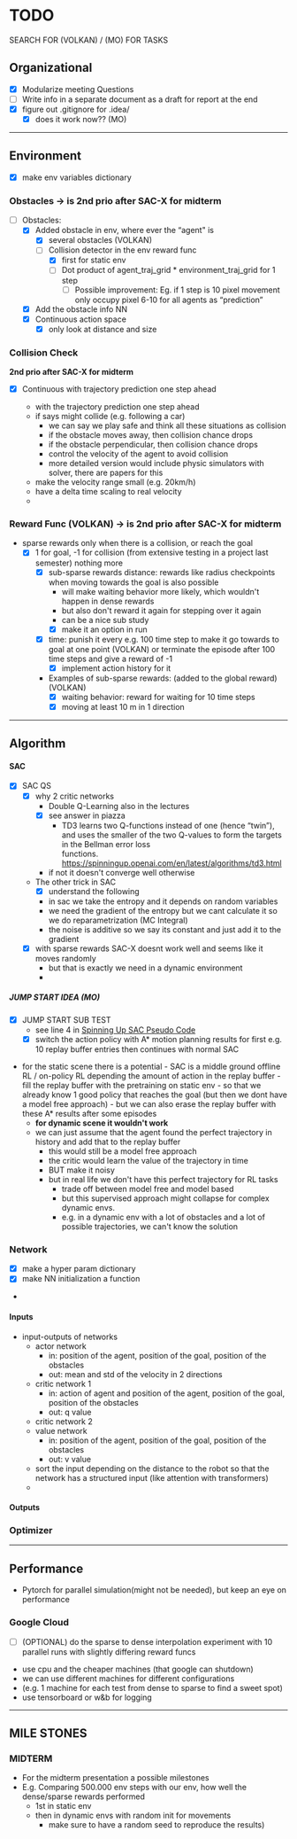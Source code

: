 # TODO
SEARCH FOR (VOLKAN) / (MO) FOR TASKS

## Organizational
- [X] Modularize meeting Questions
- [ ] Write info in a separate document as a draft for report at the end 
- [X] figure out .gitignore for .idea/
  - [X] does it work now?? (MO)

---

## Environment
- [X] make env variables dictionary
### Obstacles -> is 2nd prio after SAC-X for midterm
- [ ] Obstacles:
  - [X] Added obstacle in env, where ever the “agent" is
      - [X] several obstacles (VOLKAN)
    - [ ] Collision detector in the env reward func
      - [X] first for static env
      - [ ] Dot product of agent_traj_grid * environment_traj_grid for 1 step
        - [ ] Possible improvement: Eg. if 1 step is 10 pixel movement only occupy pixel 6-10 for all agents as “prediction”
  - [X] Add the obstacle info NN	
  - [X] Continuous action space 
    - [X] only look at distance and size

### Collision Check
**2nd prio after SAC-X for midterm** 
- [X] Continuous with trajectory prediction one step ahead

  - with the trajectory prediction one step ahead
  - if says might collide (e.g. following a car)
    - we can say we play safe and think all these situations as collision
    - if the obstacle moves away, then collision chance drops
    - if the obstacle perpendicular, then collision chance drops
    - control the velocity of the agent to avoid collision
    - more detailed version would include physic simulators with solver, there are papers for this
  - make the velocity range small (e.g. 20km/h)
  - have a delta time scaling to real velocity 
  - 
### Reward Func (VOLKAN) -> is 2nd prio after SAC-X for midterm
- sparse rewards only when there is a collision, or reach the goal
  - [X] 1 for goal, -1 for collision (from extensive testing in a project last semester) nothing more
    - [X] sub-sparse rewards distance: rewards like radius checkpoints when moving towards the goal is also possible
      - will make waiting behavior more likely, which wouldn't happen in dense rewards
      - but also don't reward it again for stepping over it again
      - can be a nice sub study
      - [X] make it an option in run
    - [X] time: punish it every e.g. 100 time step to make it go towards to goal at one point (VOLKAN)
          or terminate the episode after 100 time steps and give a reward of -1 
      - [X] implement action history for it
    - Examples of sub-sparse rewards: (added to the global reward) (VOLKAN) 
      - [X] waiting behavior: reward for waiting for 10 time steps
      - [X] moving at least 10 m in 1 direction 

---

## Algorithm
#### SAC
- [X] SAC QS
  - [X] why 2 critic networks
    - Double Q-Learning also in the lectures 
    - [X] see answer in piazza
      - TD3 learns two Q-functions instead of one (hence “twin”), and uses the smaller of the two Q-values to form the targets in the Bellman error loss        
        functions. https://spinningup.openai.com/en/latest/algorithms/td3.html 
    - if not it doesn't converge well otherwise
  - The other trick in SAC
    - [X] understand the following
    - in sac we take the entropy and it depends on random variables
    - we need the gradient of the entropy but we cant calculate it so we do reparametrization (MC Integral)
    - the noise is additive so we say its constant and just add it to the gradient
  - [X] with sparse rewards SAC-X doesnt work well and seems like it moves randomly
    - but that is exactly we need in a dynamic environment
    - 
##### JUMP START IDEA (MO)
  - [X] JUMP START SUB TEST
    - see line 4 in [Spinning Up SAC Pseudo Code](https://spinningup.openai.com/en/latest/algorithms/sac.html?highlight=SAC#pseudocode) 
    - [X] switch the action policy with A* motion planning results for first e.g. 10 replay buffer entries
          then continues with normal SAC
  - for the static scene there is a potential
        - SAC is a middle ground offline RL / on-policy RL depending the amount of action in the replay buffer 
        - fill the replay buffer with the pretraining on static env 
        - so that we already know 1 good policy that reaches the goal (but then we dont have a model free approach)
          - but we can also erase the replay buffer with these A* results after some episodes
      - **for dynamic scene it wouldn't work**
      - we can just assume that the agent found the perfect trajectory in history and add that to the replay buffer
        - this would still be a model free approach
        - the critic would learn the value of the trajectory in time 
        - BUT make it noisy 
        - but in real life we don't have this perfect trajectory for RL tasks
          - trade off between model free and model based
          - but this supervised approach might collapse for complex dynamic envs.
          - e.g. in a dynamic env with a lot of obstacles and a lot of possible trajectories, 
            we can't know the solution
### Network
- [X] make a hyper param dictionary
- [X] make NN initialization a function
- 
#### Inputs
- input-outputs of networks
  - actor network
    - in: position of the agent, position of the goal, position of the obstacles
    - out: mean and std of the velocity in 2 directions
  - critic network 1
    - in: action of agent and position of the agent, position of the goal, position of the obstacles
    - out: q value
  - critic network 2
  - value network
    - in: position of the agent, position of the goal, position of the obstacles
    - out: v value
  - sort the input depending on the distance to the robot 
    so that the network has a structured input (like attention with transformers)
  - 
#### Outputs
### Optimizer

---

## Performance
- Pytorch for parallel simulation(might not be needed), but keep an eye on performance
### Google Cloud
- [ ] (OPTIONAL) do the sparse to dense interpolation experiment with 10 parallel runs with slightly differing reward funcs
- use cpu and the cheaper machines (that google can shutdown)
- we can use different machines for different configurations 
- (e.g. 1 machine for each test from dense to sparse to find a sweet spot)
- use tensorboard or w&b for logging

---

## MILE STONES
### MIDTERM
- For the midterm presentation a possible milestones
- E.g. Comparing 500.000 env steps with our env, how well the dense/sparse rewards performed
    - 1st in static env
    - then in dynamic envs with random init for movements 
      - make sure to have a random seed to reproduce the results)



